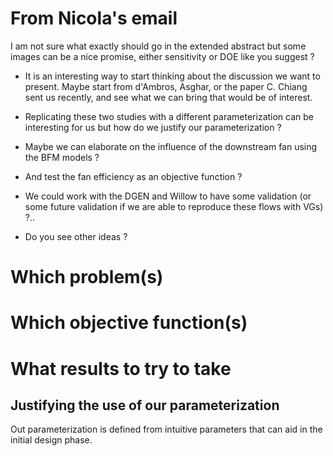# From Nicola's email

I am not sure what exactly should go in the extended abstract but some images can be a nice promise, either sensitivity or DOE like you suggest ?

- It is an interesting way to start thinking about the discussion we want to present. Maybe start from d'Ambros, Asghar, or the paper C. Chiang sent us recently, and see what we can bring that would be of interest.

- Replicating these two studies with a different parameterization can be interesting for us but how do we justify our parameterization ? 

- Maybe we can elaborate on the influence of the downstream fan using the BFM models ? 

- And test the fan efficiency as an objective function ? 

- We could work with the DGEN and Willow to have some validation (or some future validation if we are able to reproduce these flows with VGs) ?.. 

- Do you see other ideas ?

# Which problem(s)

# Which objective function(s)

# What results to try to take


## Justifying the use of our parameterization

Out parameterization is defined from intuitive parameters that can aid in the initial design phase.
